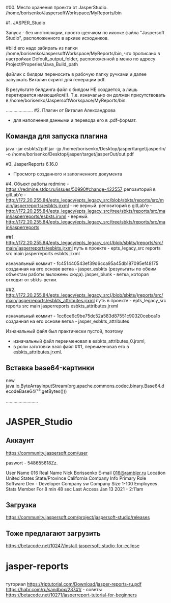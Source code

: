 #00. Место хранения проекта от JasperStudio.
/home/borisenko/JaspersoftWorkspace/MyReports/bin




#1. JASPER_Studio

Запуск - без инстилляции,
просто щелчком по иконке  файла "Jaspersoft Studio", расположенного в архиве исходников.





#bild 
его надо забирать из папки /home/borisenko/JaspersoftWorkspace/MyReports/bin,
что прописано в настройках Defoult_output_folder,
расположенной в меню по адресу
Project/Properies/Java_Build_path

файлик с билдом переносить в рабочую папку ручками
и далее запускать Виталин скрипт для генерации pdf.

В результате билдинга файл с билдом НЕ создается, а лишь перетирается имеющийся(!).
Т.е. изначально он должен присутствовать в  /home/borisenko/JaspersoftWorkspace/MyReports/bin.










.....................
#2. Плагин от Виталия Александрова
- для наполнения  данными и перевода его в .pdf-формат.
## Команда для запуска плагина
java -jar esbkts2pdf.jar -jp /home/borisenko/Desktop/jasper/target/jasperIn/ -o /home/borisenko/Desktop/jasper/target/jasperOut/out.pdf







#3. JasperReports 6.16.0
- Просмотр созданного и заполненного документа




#4. Объект работы
redmine - https://redmine.stdpr.ru/issues/50990#change-422557
репозиторий в gitLab'e - http://172.20.255.84/epts_legacy/epts_legacy_src/blob/sbkts/reports/src/main/jasperreports/esbkts.jrxml - не верный.
репозиторий в gitLab'e - http://172.20.255.84/epts_legacy/epts_legacy_src/tree/sbkts/reports/src/main/jasperreports/esbkts.jrxml - верный.
                        http://172.20.255.84/epts_legacy/epts_legacy_src/tree/sbkts/reports/src/main/jasperreports

##1.
http://172.20.255.84/epts_legacy/epts_legacy_src(/blob/sbkts/)reports/src/main/jasperreports/esbkts.jrxml
путь в проекте - epts_legacy_src  reports  src  main  jasperreports  esbkts.jrxml

изначальный коммит - fc451440543ef39d6cca95a45db187095ef48175
созданная на его основе ветка - jasper_esbkts   (результаты по обеим объектам работы выложены сюда).
jasper_blunk - ветка, которая отходит от sbkts-ветки.



##2.
http://172.20.255.84/epts_legacy/epts_legacy_src(/blob/sbkts/)reports/src/main/jasperreports/esbkts_attributes.jrxml
путь в проекте - epts_legacy_src  reports  src  main  jasperreports  esbkts_attributes.jrxml

изначальный коммит - 1cc6ce6c9be75dc52a583d87551c90320cebca1b
созданная на его основе ветка - jasper_esbkts_attributes

Изначальный файл был практически пустой, поэтому
- изначальный файл переименовал в esbkts_attributes_0.jrxml,
- в роли заготовки взял файл ##1, переименовав его в esbkts_attributes.jrxml.



## Вставка base64-картинки
new java.io.ByteArrayInputStream(org.apache.commons.codec.binary.Base64.decodeBase64("".getBytes()))






.........................
# JASPER_Studio
## Аккаунт
https://community.jaspersoft.com/user

paswort - 548655618Zz.

User Name 016
Real Name Nick Borissenko
E-mail 016@rambler.ru
Location United States
State/Province California
Company Info
Primary Role Software Dev - Developer
Company sw
Company Size 1-100 Employees
Stats
Member For 8 min 48 sec
Last Access Jan 13 2021 - 2:11am

## Загрузка
https://community.jaspersoft.com/project/jaspersoft-studio/releases

## Тоже предлагают загрузить
https://betacode.net/10247/install-jaspersoft-studio-for-eclipse









# jasper-reports
##
туториал
https://riptutorial.com/Download/jasper-reports-ru.pdf
https://habr.com/ru/sandbox/23741/ - советы
https://betacode.net/10271/jasperreport-tutorial-for-beginners

